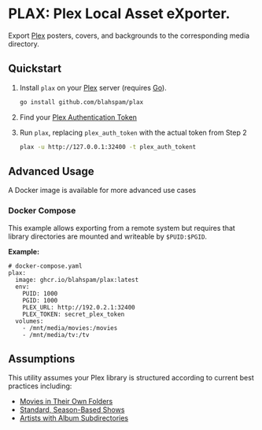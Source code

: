 # PLAX: Plex Local Asset eXporter.

Export [Plex](https://plex.tv) posters, covers, and backgrounds to the corresponding media directory.

## Quickstart

1. Install `plax` on your [Plex](https://plex.tv) server (requires [Go](https://go.dev)).

    ```sh
    go install github.com/blahspam/plax 
    ```

2. Find your [Plex Authentication Token](https://support.plex.tv/articles/204059436-finding-an-authentication-token-x-plex-token/)

3. Run `plax`, replacing `plex_auth_token` with the actual token from Step 2

    ```sh
    plax -u http://127.0.0.1:32400 -t plex_auth_tokent 
    ```

## Advanced Usage 

A Docker image is available for more advanced use cases 

### Docker Compose

This example allows exporting from a remote system but requires that library
directories are mounted and writeable by `$PUID:$PGID`. 

**Example:**

```yanl
# docker-compose.yaml
plax:
  image: ghcr.io/blahspam/plax:latest
  env:
    PUID: 1000
    PGID: 1000
    PLEX_URL: http://192.0.2.1:32400
    PLEX_TOKEN: secret_plex_token
  volumes:
    - /mnt/media/movies:/movies
    - /mnt/media/tv:/tv 
```

## Assumptions

This utility assumes your Plex library is structured according to current best
practices including:

* [Movies in Their Own Folders](https://support.plex.tv/articles/naming-and-organizing-your-movie-media-files/#toc-0)
* [Standard, Season-Based Shows](https://support.plex.tv/articles/naming-and-organizing-your-tv-show-files/#toc-0)
* [Artists with Album Subdirectories](https://support.plex.tv/articles/200265296-adding-music-media-from-folders/#toc-0)
